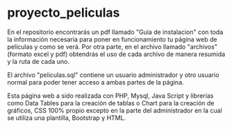 # proyecto_peliculas
En el repositorio encontrarás un pdf llamado "Guia de instalacion" con toda la información necesaria para poner en funcionamiento tu página web de películas y como se verá. Por otra parte, en el archivo llamado "archivos" (formato excel y pdf) obtendrás el uso de cada archivo de manera resumida y la ruta de cada uno.

El archivo "peliculas.sql" contiene un usuario administrador y otro usuario normal para poder tener acceso a ambas partes de la página.

Esta página web a sido realizada con PHP, Mysql, Java Script y librerías como Data Tables para la creación de tablas o Chart para la creación de gráficos, CSS 100% propio excepto en la parte del administrador en la cual se utiliza una plantilla, Bootstrap y HTML.
